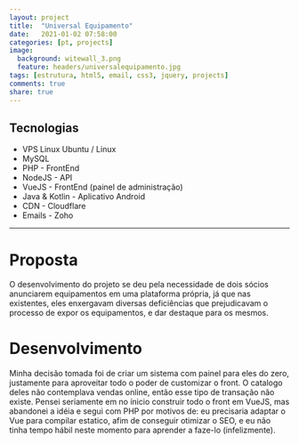 ```yaml
---
layout: project
title:  "Universal Equipamento"
date:   2021-01-02 07:58:00
categories: [pt, projects]
image:
  background: witewall_3.png
  feature: headers/universalequipamento.jpg
tags: [estrutura, html5, email, css3, jquery, projects]
comments: true
share: true
---
```

## Tecnologias ##
* VPS Linux Ubuntu / Linux
* MySQL
* PHP - FrontEnd
* NodeJS - API
* VueJS - FrontEnd (painel de administração)
* Java & Kotlin - Aplicativo Android
* CDN - Cloudflare
* Emails - Zoho
<hr/>

# Proposta
O desenvolvimento do projeto se deu pela necessidade de dois sócios anunciarem equipamentos em uma plataforma própria, já que nas existentes, eles enxergavam diversas deficiências que prejudicavam o processo de expor os equipamentos, e dar destaque para os mesmos.

# Desenvolvimento
Minha decisão tomada foi de criar um sistema com painel para eles do zero, justamente para aproveitar todo o poder de customizar o front. O catalogo deles não contemplava vendas online, então esse tipo de transação não existe. Pensei seriamente em no ínicio construir todo o front em VueJS, mas abandonei a idéia e segui com PHP por motivos de: eu precisaria adaptar o Vue para compilar estatico, afim de conseguir otimizar o SEO, e eu não tinha tempo hábil neste momento para aprender a faze-lo (infelizmente).

